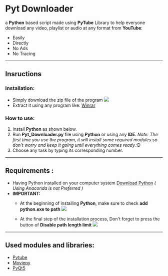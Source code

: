 # Pyt Downloader

a **Python** based script made using **PyTube** Library to help everyone download any video, playlist or audio at any format from **YouTube**:

- Easily
- Directly
- No Ads
- No Tracing

---

## Insructions

### Installation:

- Simply download the zip file of the program
  ![](https://i.imgur.com/WlVz4X0.png)
- Extract it using any program like: [Winrar](https://www.win-rar.com/start.html?&L=0)

### How to use:

1. Install **Python** as shown below.
2. Run **Pyt_Downloader.py** file using **Python**
   or using any **IDE**.
   _Note: The first time you use the program, it will install some required modules
   so don't worry and keep it going until everything comes ready._:D
3. Choose any task by typing its corresponding number.

---

## Requirements :

- Having Python installed on your computer system
  [Download Python](https://www.python.org/downloads/)
  *( Using Anaconda is not Preferred )*
- **IMPORTANT:**
  - At the beginning of installing **Python**, make sure to check **add python.exe to path**
    ![](https://i.imgur.com/xm7xOPV.png)
  
  - At the final step of the installation process, Don't forget to press the button of **Disable path length limit**
    ![](https://phoenixnap.com/kb/wp-content/uploads/2023/12/python-installer-setup-successful.png)

---

## Used modules and libraries:

- [Pytube](https://pytube.io/en/latest/)
- [Moviepy](https://pypi.org/project/moviepy/)
- [PyQt5](https://pypi.org/project/PyQt5/#:~:text=PyQt5%20is%20a%20comprehensive%20set,platforms%20including%20iOS%20and%20Android.)
